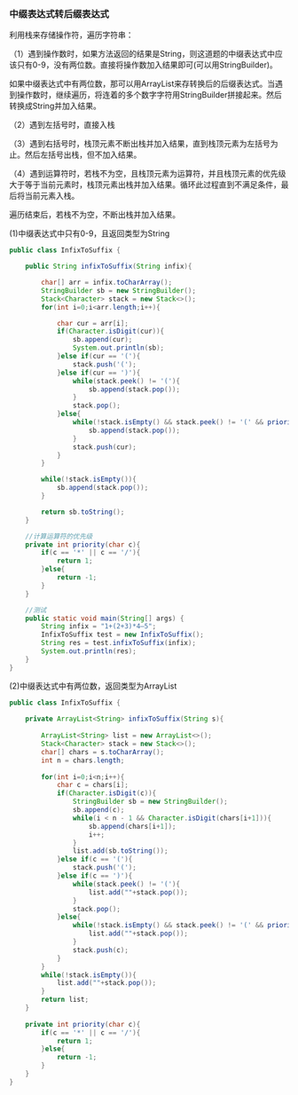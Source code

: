 ### 中缀表达式转后缀表达式

利用栈来存储操作符，遍历字符串：

（1）遇到操作数时，如果方法返回的结果是String，则这道题的中缀表达式中应该只有0-9，没有两位数。直接将操作数加入结果即可(可以用StringBuilder)。

如果中缀表达式中有两位数，那可以用ArrayList<String>来存转换后的后缀表达式。当遇到操作数时，继续遍历，将连着的多个数字字符用StringBuilder拼接起来。然后转换成String并加入结果。

（2）遇到左括号时，直接入栈

（3）遇到右括号时，栈顶元素不断出栈并加入结果，直到栈顶元素为左括号为止。然后左括号出栈，但不加入结果。

（4）遇到运算符时，若栈不为空，且栈顶元素为运算符，并且栈顶元素的优先级大于等于当前元素时，栈顶元素出栈并加入结果。循环此过程直到不满足条件，最后将当前元素入栈。

遍历结束后，若栈不为空，不断出栈并加入结果。

(1)中缀表达式中只有0-9，且返回类型为String
```java
public class InfixToSuffix {

    public String infixToSuffix(String infix){

        char[] arr = infix.toCharArray();
        StringBuilder sb = new StringBuilder();
        Stack<Character> stack = new Stack<>();
        for(int i=0;i<arr.length;i++){

            char cur = arr[i];
            if(Character.isDigit(cur)){
                sb.append(cur);
                System.out.println(sb);
            }else if(cur == '('){
                stack.push('(');
            }else if(cur == ')'){
                while(stack.peek() != '('){
                    sb.append(stack.pop());
                }
                stack.pop();
            }else{
                while(!stack.isEmpty() && stack.peek() != '(' && priority(stack.peek()) >= priority(cur)){
                    sb.append(stack.pop());
                }
                stack.push(cur);
            }
        }

        while(!stack.isEmpty()){
            sb.append(stack.pop());
        }

        return sb.toString();
    }

    //计算运算符的优先级
    private int priority(char c){
        if(c == '*' || c == '/'){
            return 1;
        }else{
            return -1;
        }
    }

    //测试
    public static void main(String[] args) {
        String infix = "1+(2+3)*4–5";
        InfixToSuffix test = new InfixToSuffix();
        String res = test.infixToSuffix(infix);
        System.out.println(res);
    }
}
```
(2)中缀表达式中有两位数，返回类型为ArrayList<String>
```java
public class InfixToSuffix {
    
    private ArrayList<String> infixToSuffix(String s){
        
        ArrayList<String> list = new ArrayList<>();
        Stack<Character> stack = new Stack<>();
        char[] chars = s.toCharArray();
        int n = chars.length;
        
        for(int i=0;i<n;i++){
            char c = chars[i];
            if(Character.isDigit(c)){
                StringBuilder sb = new StringBuilder();
                sb.append(c);
                while(i < n - 1 && Character.isDigit(chars[i+1])){
                    sb.append(chars[i+1]);
                    i++;
                }
                list.add(sb.toString());
            }else if(c == '('){
                stack.push('(');
            }else if(c == ')'){
                while(stack.peek() != '('){
                    list.add(""+stack.pop());
                }
                stack.pop();
            }else{
                while(!stack.isEmpty() && stack.peek() != '(' && priority(stack.peek()) >= priority(c)){
                    list.add(""+stack.pop());
                }
                stack.push(c);
            }
        }
        while(!stack.isEmpty()){
            list.add(""+stack.pop());
        }
        return list;
    }
    
    private int priority(char c){
        if(c == '*' || c == '/'){
            return 1;
        }else{
            return -1;
        }
    }
}
```
